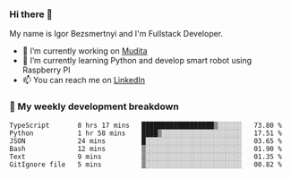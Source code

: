 ### Hi there 👋

My name is Igor Bezsmertnyi and I'm Fullstack Developer.

- 🔭 I’m currently working on [Mudita](https://mudita.com/)
- 🌱 I’m currently learning Python and develop smart robot using Raspberry PI
- 📫 You can reach me on [LinkedIn](https://www.linkedin.com/in/igor-bezsmertnyi-529522114/)

### 🧮 My weekly development breakdown
<!--START_SECTION:waka-->

```text
TypeScript       8 hrs 17 mins   ██████████████████▒░░░░░░   73.80 %
Python           1 hr 58 mins    ████▒░░░░░░░░░░░░░░░░░░░░   17.51 %
JSON             24 mins         █░░░░░░░░░░░░░░░░░░░░░░░░   03.65 %
Bash             12 mins         ▒░░░░░░░░░░░░░░░░░░░░░░░░   01.90 %
Text             9 mins          ▒░░░░░░░░░░░░░░░░░░░░░░░░   01.35 %
GitIgnore file   5 mins          ▒░░░░░░░░░░░░░░░░░░░░░░░░   00.82 %
```

<!--END_SECTION:waka-->

<!--
**igorbezsmertnyi/igorbezsmertnyi** is a ✨ _special_ ✨ repository because its `README.md` (this file) appears on your GitHub profile.

Here are some ideas to get you started:

- 🔭 I’m currently working on ...
- 🌱 I’m currently learning ...
- 👯 I’m looking to collaborate on ...
- 🤔 I’m looking for help with ...
- 💬 Ask me about ...
- 📫 How to reach me: ...
- 😄 Pronouns: ...
- ⚡ Fun fact: ...
-->
